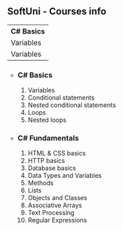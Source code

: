 <h2>SoftUni - Courses info</h2>
<table>
  <th>C# Basics</th>
  <tr>
    <td>
      Variables
    </td>
  </tr>
  <tr>
    <td>
      Variables
    </td>
  </tr>
</table>
<ul type="circle">
  <li>
    <h3>C# Basics</h3>
    <ol type="1">
      <li>Variables</li>
      <li>Conditional statements</li>
      <li>Nested conditional statements</li>
      <li>Loops</li>
      <li>Nested loops</li>
    </ol>
  </li>
  <li>
    <h3>C# Fundamentals</h3>
    <ol type="1">
      <li>HTML & CSS basics</li>
      <li>HTTP basics</li>
      <li>Database basics</li>
      <li>Data Types and Variables</li>
      <li>Methods</li>
      <li>Lists</li>
      <li>Objects and Classes</li>
      <li>Associative Arrays</li>
      <li>Text Processing</li>
      <li>Regular Expressions</li>
    </ol>
  </li>
</ul>
